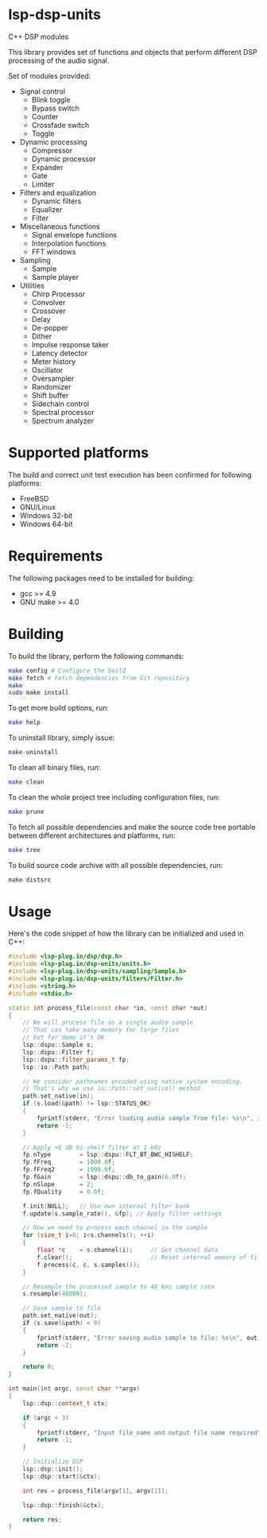 # lsp-dsp-units

C++ DSP modules

This library provides set of functions and objects that perform different DSP processing of the
audio signal.

Set of modules provided:
  * Signal control
    * Blink toggle
    * Bypass switch
    * Counter
    * Crossfade switch
    * Toggle
  * Dynamic processing
    * Compressor
    * Dynamic processor
    * Expander
    * Gate
    * Limiter
  * Filters and equalization
    * Dynamic filters
    * Equalizer
    * Filter
  * Miscellaneous functions
    * Signal envelope functions
    * Interpolation functions
    * FFT windows
  * Sampling
    * Sample
    * Sample player
  * Utilities
    * Chirp Processor
    * Convolver
    * Crossover
    * Delay
    * De-popper
    * Dither
	* Impulse response taker
    * Latency detector
    * Meter history
    * Oscillator
    * Oversampler
    * Randomizer
    * Shift buffer
    * Sidechain control
    * Spectral processor
    * Spectrum analyzer


Supported platforms
======

The build and correct unit test execution has been confirmed for following platforms:
* FreeBSD
* GNU/Linux
* Windows 32-bit
* Windows 64-bit

Requirements
======

The following packages need to be installed for building:

* gcc >= 4.9
* GNU make >= 4.0

Building
======

To build the library, perform the following commands:

```bash
make config # Configure the build
make fetch # Fetch dependencies from Git repository
make
sudo make install
```

To get more build options, run:

```bash
make help
```

To uninstall library, simply issue:

```bash
make uninstall
```

To clean all binary files, run:

```bash
make clean
```

To clean the whole project tree including configuration files, run:

```bash
make prune
```

To fetch all possible dependencies and make the source code tree portable between
different architectures and platforms, run:

```bash
make tree
```

To build source code archive with all possible dependencies, run:

```bash
make distsrc
```

Usage
======

Here's the code snippet of how the library can be initialized and used in C++:

```C++
#include <lsp-plug.in/dsp/dsp.h>
#include <lsp-plug.in/dsp-units/units.h>
#include <lsp-plug.in/dsp-units/sampling/Sample.h>
#include <lsp-plug.in/dsp-units/filters/Filter.h>
#include <string.h>
#include <stdio.h>

static int process_file(const char *in, const char *out)
{
    // We will process file as a single audio sample
    // That can take many memory for large files
    // but for demo it's OK
    lsp::dspu::Sample s;
    lsp::dspu::Filter f;
    lsp::dspu::filter_params_t fp;
    lsp::io::Path path;

    // We consider pathnames encoded using native system encoding.
    // That's why we use io::Path::set_native() method
    path.set_native(in);
    if (s.load(&path) != lsp::STATUS_OK)
    {
        fprintf(stderr, "Error loading audio sample from file: %s\n", in);
        return -1;
    }

    // Apply +6 dB hi-shelf filter at 1 kHz
    fp.nType        = lsp::dspu::FLT_BT_BWC_HISHELF;
    fp.fFreq        = 1000.0f;
    fp.fFreq2       = 1000.0f;
    fp.fGain        = lsp::dspu::db_to_gain(6.0f);
    fp.nSlope       = 2;
    fp.fQuality     = 0.0f;

    f.init(NULL);   // Use own internal filter bank
    f.update(s.sample_rate(), &fp); // Apply filter settings

    // Now we need to process each channel in the sample
    for (size_t i=0; i<s.channels(); ++i)
    {
        float *c    = s.channel(i);     // Get channel data
        f.clear();                      // Reset internal memory of filter
        f.process(c, c, s.samples());
    }

    // Resample the processed sample to 48 kHz sample rate
    s.resample(48000);

    // Save sample to file
    path.set_native(out);
    if (s.save(&path) < 0)
    {
        fprintf(stderr, "Error saving audio sample to file: %s\n", out);
        return -2;
    }

    return 0;
}

int main(int argc, const char **argv)
{
    lsp::dsp::context_t ctx;

    if (argc < 3)
    {
        fprintf(stderr, "Input file name and output file name required");
        return -1;
    }

    // Initialize DSP
    lsp::dsp::init();
    lsp::dsp::start(&ctx);

    int res = process_file(argv[1], argv[2]);

    lsp::dsp::finish(&ctx);

    return res;
}
```
